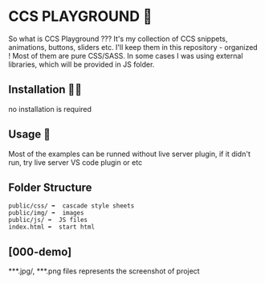 # CCS PLAYGROUND 🦜
So what is CCS Playground ??? It's my collection of CCS snippets, animations, buttons, sliders etc. I'll keep them in this repository - organized ! Most of them are pure CSS/SASS. In some cases I was using external libraries, which will be provided in JS folder.

## Installation 🙅‍♂️
no installation is required 

## Usage 🥢
Most of the examples can be runned without live server plugin, if it didn't run, try live server VS code plugin or etc

## Folder Structure
```
public/css/ ➡️  cascade style sheets
public/img/ ➡️  images
public/js/ ➡️  JS files
index.html ➡️  start html
```

## [000-demo]
***.jpg/, ***.png files represents the screenshot of project



